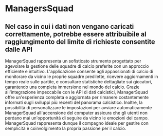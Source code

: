 #  ManagersSquad

## Nel caso in cui i dati non vengano caricati correttamente, potrebbe essere attribuibile al raggiungimento del limite di richieste consentite dalle API

ManagerSquad rappresenta un sofisticato strumento progettato per agevolare la gestione delle squadre di calcio preferite con un approccio efficiente e intuitivo. L'applicazione consente agli appassionati di calcio di monitorare da vicino le proprie squadre predilette, ricevere aggiornamenti in tempo reale sulle partite, e consultare statistiche dettagliate sui giocatori, garantendo una completa immersione nel mondo del calcio. Grazie all'integrazione impeccabile con le API di dati calcistici, ManagerSquad offre un'esperienza completa e aggiornata per rimanere costantemente informati sugli sviluppi più recenti del panorama calcistico. Inoltre, la possibilità di personalizzare le impostazioni per avviare automaticamente ManagerSquad all'accensione del computer assicura che gli utenti non perdano mai un'opportunità di seguire da vicino le emozioni del campo. ManagerSquad rappresenta dunque il compagno ideale per gestire con semplicità e coinvolgimento la propria passione per il calcio.

